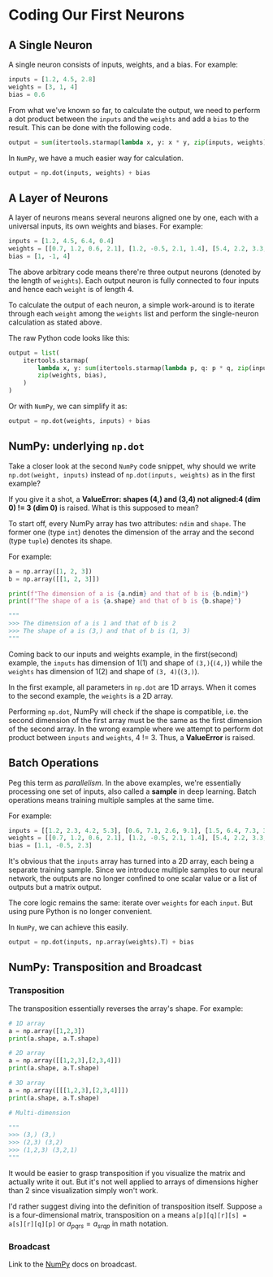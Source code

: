 # Coding Our First Neurons

## A Single Neuron

A single neuron consists of inputs, weights, and a bias. For example:

```Python
inputs = [1.2, 4.5, 2.8]
weights = [3, 1, 4]
bias = 0.6
```

From what we've known so far, to calculate the output, we need to perform
a dot product between the `inputs` and the `weights` and add a `bias` to
the result. This can be done with the following code.

```Python
output = sum(itertools.starmap(lambda x, y: x * y, zip(inputs, weights))) + bias
```

In `NumPy`, we have a much easier way for calculation.

```Python
output = np.dot(inputs, weights) + bias
```

## A Layer of Neurons

A layer of neurons means several neurons aligned one by one, each with a
universal inputs, its own weights and biases. For example:

```Python
inputs = [1.2, 4.5, 6.4, 0.4]
weights = [[0.7, 1.2, 0.6, 2.1], [1.2, -0.5, 2.1, 1.4], [5.4, 2.2, 3.3, 2.4]]
bias = [1, -1, 4]
```

The above arbitrary code means there're three output neurons (denoted by the
length of `weights`). Each output neuron is fully connected to four inputs
and hence each `weight` is of length 4.

To calculate the output of each neuron, a simple work-around is to iterate
through each `weight` among the `weights` list and perform the single-neuron
calculation as stated above.

The raw Python code looks like this:

```Python
output = list(
    itertools.starmap(
        lambda x, y: sum(itertools.starmap(lambda p, q: p * q, zip(inputs, x))) + y,
        zip(weights, bias),
    )
)
```

Or with `NumPy`, we can simplify it as:

```Python
output = np.dot(weights, inputs) + bias
```

## NumPy: underlying `np.dot`

Take a closer look at the second `NumPy` code snippet, why should we write
`np.dot(weight, inputs)` instead of `np.dot(inputs, weights)` as in the first
example?

If you give it a shot, a **ValueError: shapes (4,) and (3,4) not aligned:4
(dim 0) != 3 (dim 0)** is raised. What is this supposed to mean?

To start off, every NumPy array has two attributes: `ndim` and `shape`. The
former one (type `int`) denotes the dimension of the array and the second
(type `tuple`) denotes its shape.

For example:

```Python
a = np.array([1, 2, 3])
b = np.array([[1, 2, 3]])

print(f"The dimension of a is {a.ndim} and that of b is {b.ndim}")
print(f"The shape of a is {a.shape} and that of b is {b.shape}")

"""
>>> The dimension of a is 1 and that of b is 2
>>> The shape of a is (3,) and that of b is (1, 3)
"""
```

Coming back to our inputs and weights example, in the first(second) example,
the `inputs` has dimension of 1(1) and shape of `(3,)`(`(4,)`) while the
`weights` has dimension of 1(2) and shape of `(3, 4)`(`(3,)`).

In the first example, all parameters in `np.dot` are 1D arrays. When it comes
to the second example, the `weights` is a 2D array.

Performing `np.dot`, NumPy will check if the shape is compatible, i.e. the
second dimension of the first array must be the same as the first dimension
of the second array. In the wrong example where we attempt to perform dot
product between `inputs` and `weights`, 4 != 3. Thus, a **ValueError** is raised.

## Batch Operations

Peg this term as _parallelism_. In the above examples, we're essentially
processing one set of inputs, also called a **sample** in deep learning. Batch
operations means training multiple samples at the same time.

For example:

```Python
inputs = [[1.2, 2.3, 4.2, 5.3], [0.6, 7.1, 2.6, 9.1], [1.5, 6.4, 7.3, 3.8]]
weights = [[0.7, 1.2, 0.6, 2.1], [1.2, -0.5, 2.1, 1.4], [5.4, 2.2, 3.3, 2.4]]
bias = [1.1, -0.5, 2.3]
```

It's obvious that the `inputs` array has turned into a 2D array, each being a
separate training sample. Since we introduce multiple samples to our neural
network, the outputs are no longer confined to one scalar value or a list of
outputs but a matrix output.

The core logic remains the same: iterate over `weights` for each `input`. But
using pure Python is no longer convenient.

In `NumPy`, we can achieve this easily.

```Python
output = np.dot(inputs, np.array(weights).T) + bias
```

## NumPy: Transposition and Broadcast

### Transposition

The transposition essentially reverses the array's shape. For example:

```Python
# 1D array
a = np.array([1,2,3])
print(a.shape, a.T.shape)

# 2D array
a = np.array([[1,2,3],[2,3,4]])
print(a.shape, a.T.shape)

# 3D array
a = np.array([[[1,2,3],[2,3,4]]])
print(a.shape, a.T.shape)

# Multi-dimension

"""
>>> (3,) (3,)
>>> (2,3) (3,2)
>>> (1,2,3) (3,2,1)
"""
```

It would be easier to grasp transposition if you visualize the matrix and
actually write it out. But it's not well applied to arrays of dimensions
higher than 2 since visualization simply won't work.

I'd rather suggest diving into the definition of transposition itself.
Suppose `a` is a four-dimensional matrix, transposition on `a` means
`a[p][q][r][s] = a[s][r][q][p]` or $a_{pqrs} = a_{srqp}$ in math notation.

### Broadcast

Link to the [NumPy](https://numpy.org/doc/stable/user/basics.broadcasting.html) docs on broadcast.

